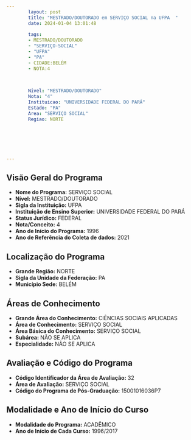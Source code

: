 ```yaml
---
        layout: post
        title: "MESTRADO/DOUTORADO em SERVIÇO SOCIAL na UFPA  "
        date: 2024-01-04 13:01:48
     
        tags:
        - MESTRADO/DOUTORADO
        - "SERVIÇO-SOCIAL"
        - "UFPA"
        - "PA"
        - CIDADE:BELÉM
        - NOTA:4
        
       

        Nivel: "MESTRADO/DOUTORADO"
        Nota: "4"
        Instituicao: "UNIVERSIDADE FEDERAL DO PARÁ"
        Estado: "PA"
        Area: "SERVIÇO SOCIAL"
        Regiao: NORTE
        
        
        
        
        
        
---
```

## Visão Geral do Programa
- **Nome do Programa:** SERVIÇO SOCIAL
- **Nível:** MESTRADO/DOUTORADO
- **Sigla da Instituição:** UFPA
- **Instituição de Ensino Superior:** UNIVERSIDADE FEDERAL DO PARÁ
- **Status Jurídico:** FEDERAL
- **Nota/Conceito:** 4
- **Ano de Início do Programa:** 1996
- **Ano de Referência do Coleta de dados:** 2021

## Localização do Programa
- **Grande Região:** NORTE
- **Sigla da Unidade da Federação:** PA
- **Município Sede:** BELÉM

## Áreas de Conhecimento
- **Grande Área do Conhecimento:** CIÊNCIAS SOCIAIS APLICADAS
- **Área de Conhecimento:** SERVIÇO SOCIAL
- **Área Básica do Conhecimento:** SERVIÇO SOCIAL
- **Subárea:** NÃO SE APLICA
- **Especialidade:** NÃO SE APLICA

## Avaliação e Código do Programa
- **Código Identificador da Área de Avaliação:** 32
- **Área de Avaliação:** SERVIÇO SOCIAL
- **Código do Programa de Pós-Graduação:** 15001016036P7


## Modalidade e Ano de Início do Curso
- **Modalidade do Programa:** ACADÊMICO
- **Ano de Início de Cada Curso:** 1996/2017

